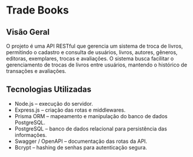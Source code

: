 # Trade Books

## Visão Geral

O projeto é uma API RESTful que gerencia um sistema de troca de livros, permitindo o cadastro e consulta de usuários, livros, autores, gêneros, editoras, exemplares, trocas e avaliações.
O sistema busca facilitar o gerenciamento de trocas de livros entre usuários, mantendo o histórico de transações e avaliações.

## Tecnologias Utilizadas

- Node.js – execução do servidor.
- Express.js – criação das rotas e middlewares.
- Prisma ORM – mapeamento e manipulação do banco de dados PostgreSQL.
- PostgreSQL – banco de dados relacional para persistência das informações.
- Swagger / OpenAPI – documentação das rotas da API.
- Bcrypt – hashing de senhas para autenticação segura.